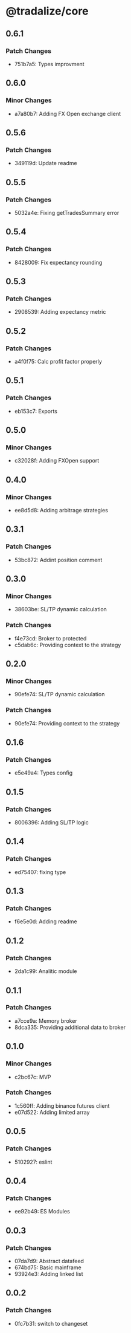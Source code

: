# @tradalize/core

## 0.6.1

### Patch Changes

- 751b7a5: Types improvment

## 0.6.0

### Minor Changes

- a7a80b7: Adding FX Open exchange client

## 0.5.6

### Patch Changes

- 349119d: Update readme

## 0.5.5

### Patch Changes

- 5032a4e: Fixing getTradesSummary error

## 0.5.4

### Patch Changes

- 8428009: Fix expectancy rounding

## 0.5.3

### Patch Changes

- 2908539: Adding expectancy metric

## 0.5.2

### Patch Changes

- a4f0f75: Calc profit factor properly

## 0.5.1

### Patch Changes

- eb153c7: Exports

## 0.5.0

### Minor Changes

- c32028f: Adding FXOpen support

## 0.4.0

### Minor Changes

- ee8d5d8: Adding arbitrage strategies

## 0.3.1

### Patch Changes

- 53bc872: Addint position comment

## 0.3.0

### Minor Changes

- 38603be: SL/TP dynamic calculation

### Patch Changes

- f4e73cd: Broker to protected
- c5dab6c: Providing context to the strategy

## 0.2.0

### Minor Changes

- 90efe74: SL/TP dynamic calculation

### Patch Changes

- 90efe74: Providing context to the strategy

## 0.1.6

### Patch Changes

- e5e49a4: Types config

## 0.1.5

### Patch Changes

- 8006396: Adding SL/TP logic

## 0.1.4

### Patch Changes

- ed75407: fixing type

## 0.1.3

### Patch Changes

- f6e5e0d: Adding readme

## 0.1.2

### Patch Changes

- 2da1c99: Analitic module

## 0.1.1

### Patch Changes

- a7cce9a: Memory broker
- 8dca335: Providing additional data to broker

## 0.1.0

### Minor Changes

- c2bc67c: MVP

### Patch Changes

- 1c560ff: Adding binance futures client
- e07d522: Adding limited array

## 0.0.5

### Patch Changes

- 5102927: eslint

## 0.0.4

### Patch Changes

- ee92b49: ES Modules

## 0.0.3

### Patch Changes

- 07da7d9: Abstract datafeed
- 674bd75: Basic mainframe
- 93924e3: Adding linked list

## 0.0.2

### Patch Changes

- 0fc7b31: switch to changeset
